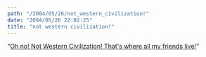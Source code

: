 ```yaml
---
path: "/2004/05/26/not_western_civilization!" 
date: "2004/05/26 22:02:25" 
title: "not western civilization!" 
---
```

<p><q><a href="http://fafblog.blogspot.com/2004_05_23_fafblog_archive.html#108557572373351063">Oh no! Not Western Civilization! That's where all my friends live!</a></q></p>